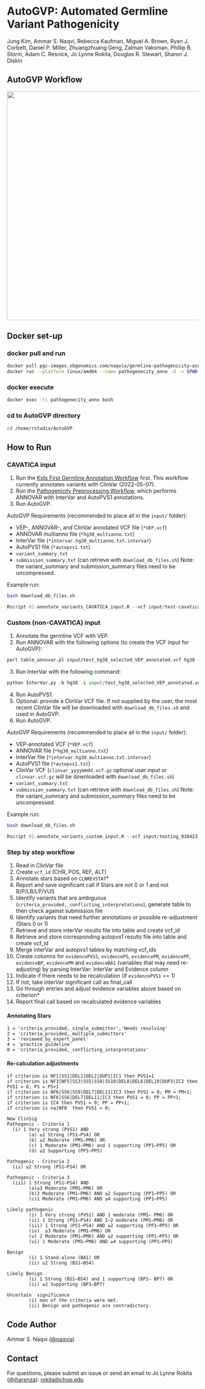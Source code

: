 # AutoGVP: Automated Germline Variant Pathogenicity
Jung Kim, Ammar S. Naqvi, Rebecca Kaufman, Miguel A. Brown, Ryan J. Corbett, Daniel P. Miller, Zhuangzhuang Geng, Zalman Vaksman, Phillip B. Storm, Adam C. Resnick, Jo Lynne Rokita, Douglas R. Stewart, Sharon J. Diskin

## AutoGVP Workflow  
<img src="https://github.com/diskin-lab-chop/pathogenicity-assessment/blob/b461f6248ea3bd472d646d3dd39445b616fa9295/figures/germline-pathogenecity_flow.png" align="center" width = "600">

## Docker set-up

### docker pull and run
```bash
docker pull pgc-images.sbgenomics.com/naqvia/germline-pathogenicity-assessment:latest
docker run --platform linux/amd64 --name pathogenecity_anno -d -v $PWD:/home/rstudio/pathogenecity-assessment pgc-images.sbgenomics.com/naqvia/germline-pathogenicity-assessment:latest

```
### docker execute
```bash
docker exec -ti pathogenecity_anno bash
```

### cd to AutoGVP directory
```bash
cd /home/rstudio/AutoGVP
```

## How to Run

### CAVATICA input ###
1. Run the [Kids First Germline Annotation Workflow](https://github.com/kids-first/kf-germline-workflow/blob/v0.4.4/docs/GERMLINE_SNV_ANNOT_README.md) first.
This workflow currently annotates variants with ClinVar (2022-05-07).
2. Run the [Pathogenicity Preprocessing Workflow](https://github.com/d3b-center/D3b-Pathogenicity-Preprocessing), which performs ANNOVAR with InterVar and AutoPVS1 annotations.
3. Run AutoGVP.

AutoGVP Requirements (recommended to place all in the `input/` folder):
- VEP-, ANNOVAR-, and ClinVar annotated VCF file (`*VEP.vcf`)
- ANNOVAR multianno file (`*hg38_multianno.txt`)
- InterVar file (`*intervar.hg38_multianno.txt.intervar`)
- AutoPVS1 file (`*autopvs1.txt`)
- `variant_summary.txt`
- `submission_summary.txt` (can retrieve with `download_db_files.sh`)
Note: the variant_summary and submission_summary files need to be uncompressed.

Example run:

```bash
bash download_db_files.sh
```
```r
Rscript 01-annotate_variants_CAVATICA_input.R --vcf input/test-cavatica.single.vqsr.filtered.vep_105.vcf --intervar input/test-cavatica.hg38_multianno.txt.intervar --multianno input/test-cavatica.hg38_multianno.txt --variant_summary input/variant_summary.txt --submission_summary input/submission_summary.txt --autopvs1 input/test-cavatica.autopvs1.tsv 
```

### Custom (non-CAVATICA) input ###
1. Annotate the germline VCF with VEP.
2. Run ANNOVAR with the following options (to create the VCF input for AutoGVP):
```perl
perl table_annovar.pl input/test_hg38_selected_VEP_annotated.vcf hg38 --buildver hg38 --out test_hg38_selected --remove --protocol gnomad211_exome,gnomad211_genome --operation f,f --vcfinput
```
3. Run InterVar with the following command:
```python
python InterVar.py -b hg38 -i input/test_hg38_selected_VEP_annotated.vcf --input_type=VCF -o test_hg38_selected
```
4. Run AutoPVS1.
4. Optional: provide a ClinVar VCF file. If not supplied by the user, the most recent ClinVar file will be downloaded with `download_db_files.sh` and used in AutoGVP.
4. Run AutoGVP.

AutoGVP Requirements (recommended to place all in the `input/` folder):
- VEP-annotated VCF (`*VEP.vcf`)
- ANNOVAR file (`*hg38_multianno.txt`)
- InterVar file (`*intervar.hg38_multianno.txt.intervar`)
- AutoPVS1 file (`*autopvs1.txt`)
- ClinVar VCF (`clinvar_yyyymmdd.vcf.gz` optional user input or `clinvar.vcf.gz` will be downloaded with `download_db_files.sh`)
- `variant_summary.txt`
- `submission_summary.txt` (can retrieve with `download_db_files.sh`)
Note: the variant_summary and submission_summary files need to be uncompressed.

Example run:
```bash
bash download_db_files.sh
```
```r
Rscript 01-annotate_variants_custom_input.R --vcf input/testing_010423_VEP.vcf --multianno input/testing_010423.hg38_multianno.txt --intervar input/testing_010423_intervar.hg38_multianno.txt.intervar --autopvs1 input/testing_010423_autopvs1.txt --clinvar input/clinvar_20211225.vcf.gz --output SRRT0182 --submission input/variant_summary.txt --submission_summary input/submission_summary.txt
```

### Step by step workflow
1. Read in ClinVar file
2. Create `vcf_id` (CHR, POS, REF, ALT)
3. Annotate stars based on `CLNREVSTAT`*
4. Report and save significant call if Stars are not 0 or 1 and not B/P/LB/LP/VUS
5. Identify variants that are ambiguous (`criteria_provided,_conflicting_interpretations`), generate table to then check against submission file
6. Identify variants that need further annotations or possible re-adjustment (Stars 0 or 1)
7. Retrieve and store interVar results file into table and create vcf_id
8. Retrieve and store corresponding autopvs1 results file into table and create vcf_id
9. Merge interVar and autopvs1 tables by matching vcf_ids
10. Create columns for `evidencePVS1`, `evidencePS`, `evidencePM`, `evidencePP`, `evidenceBP`, `evidencePM` and `evidenceBA1` (variables that may need re-adjusting) by parsing InterVar: InterVar and Evidence column
11. Indicate if there needs to be recalculation (if `evidencePVS1` == 1)
12. If not, take interVar significant call as final_call
13. Go through entries and adjust evidence variables above based on criterion*
14. Report final call based on recalculated evidence variables

#### Annotating Stars
```
1 = 'criteria_provided,_single_submitter','Needs resolving'
2 = 'criteria_provided,_multiple_submitters'
3 = 'reviewed_by_expert_panel'
4 = 'practice_guideline'
0 = 'criteria_provided,_conflicting_interpretations'
```

#### Re-calculation adjustments
```
if criterion is NF1|SS1|DEL1|DEL2|DUP1|IC1 then PVS1=1
if criterion is NF3|NF5|SS3|SS5|SS8|SS10|DEL8|DEL6|DEL10|DUP3|IC2 then PVS1 = 0; PS = PS+1
if criterion is NF6|SS6|SS9|DEL7|DEL11|IC3 then PVS1 = 0; PM = PM+1;
if criterion is NF6|SS6|DEL7|DEL11|IC3 then PVS1 = 0; PP = PP+1;
if criterion is IC4 then PVS1 = 0; PP = PP+1;
if criterion is na|NF0  then PVS1 = 0;

New ClinSig
Pathogenic - Criteria 1
  (i) 1 Very strong (PVS1) AND
        (a) ≥1 Strong (PS1–PS4) OR
        (b) ≥2 Moderate (PM1–PM6) OR
        (c) 1 Moderate (PM1–PM6) and 1 supporting (PP1–PP5) OR
        (d) ≥2 Supporting (PP1–PP5)

Pathogenic - Criteria 2
  (ii) ≥2 Strong (PS1–PS4) OR

Pathogenic - Criteria 3
  (iii) 1 Strong (PS1–PS4) AND
        (a)≥3 Moderate (PM1–PM6) OR
        (b)2 Moderate (PM1–PM6) AND ≥2 Supporting (PP1–PP5) OR
        (c)1 Moderate (PM1–PM6) AND ≥4 supporting (PP1–PP5)

Likely pathogenic
        (i) 1 Very strong (PVS1) AND 1 moderate (PM1– PM6) OR
        (ii) 1 Strong (PS1–PS4) AND 1–2 moderate (PM1–PM6) OR
        (iii) 1 Strong (PS1–PS4) AND ≥2 supporting (PP1–PP5) OR
        (iv)  ≥3 Moderate (PM1–PM6) OR
        (v) 2 Moderate (PM1–PM6) AND ≥2 supporting (PP1–PP5) OR
        (vi) 1 Moderate (PM1–PM6) AND ≥4 supporting (PP1–PP5)

Benign
        (i) 1 Stand-alone (BA1) OR
        (ii) ≥2 Strong (BS1–BS4)

Likely Benign
        (i) 1 Strong (BS1–BS4) and 1 supporting (BP1– BP7) OR
        (ii) ≥2 Supporting (BP1–BP7)

Uncertain  significance
        (i) non of the criteria were met.
        (ii) Benign and pathogenic are contradictory.
```

## Code Author

Ammar S. Naqvi ([@naqvia](https://github.com/naqvia))

## Contact

For questions, please submit an issue or send an email to Jo Lynne Rokita ([@jharenza](https://github.com/jharenza)): rokita@chop.edu
